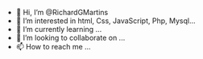 - 👋 Hi, I’m @RichardGMartins
- 👀 I’m interested in html, Css, JavaScript, Php, Mysql...
- 🌱 I’m currently learning ...
- 💞️ I’m looking to collaborate on ...
- 📫 How to reach me ...

<!---
RichardGMartins/RichardGMartins is a ✨ special ✨ repository because its `README.md` (this file) appears on your GitHub profile.
You can click the Preview link to take a look at your changes.
--->
